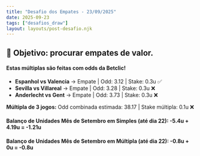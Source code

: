 ```yaml
---
title: "Desafio dos Empates - 23/09/2025"
date: 2025-09-23
tags: ["desafios_draw"]
layout: layouts/post-desafio.njk
---
```


## 🎯 Objetivo: procurar empates de valor.  

#### Estas múltiplas são feitas com odds da Betclic!

- **Espanhol vs Valencia** → Empate | Odd: 3.12 | Stake: 0.3u ✅
- **Sevilla vs Villareal** → Empate | Odd: 3.28 | Stake: 0.3u ❌ 
- **Anderlecht vs Gent** → Empate | Odd: 3.73 | Stake: 0.3u ❌ 

**Múltipla de 3 jogos:** Odd combinada estimada: 38.17 | Stake múltipla: 0.1u ❌

#### Balanço de Unidades Mês de Setembro em Simples (até dia 22): -5.4u + 4.19u = -1.21u
#### Balanço de Unidades Mês de Setembro em Múltipla (até dia 22): -0.8u + 0u = -0.8u